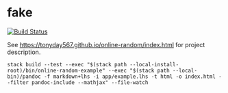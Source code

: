 fake
===

[![Build Status](https://travis-ci.org/tonyday567/online-random.png)](https://travis-ci.org/tonyday567/online-random)

See https://tonyday567.github.io/online-random/index.html for project description.

~~~
stack build --test --exec "$(stack path --local-install-root)/bin/online-random-example" --exec "$(stack path --local-bin)/pandoc -f markdown+lhs -i app/example.lhs -t html -o index.html --filter pandoc-include --mathjax" --file-watch
~~~
